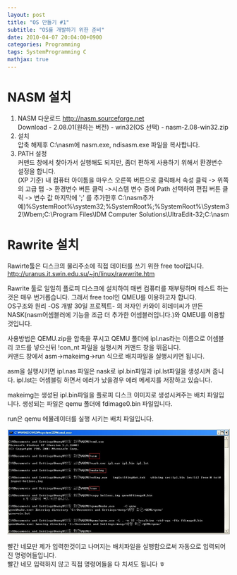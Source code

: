 ```yaml
---
layout: post
title: "OS 만들기 #1"
subtitle: "OS를 개발하기 위한 준비"
date: 2010-04-07 20:04:00+0900
categories: Programming
tags: SystemProgramming C
mathjax: true
---
```


# NASM 설치

1. NASM 다운로드
http://nasm.sourceforge.net  
Download - 2.08.01(원하는 버전) - win32(OS 선택) - nasm-2.08-win32.zip
2. 설치  
압축 해제후 C:\nasm에 nasm.exe, ndisasm.exe 파일을 복사합니다.  
3. PATH 설정  
커맨드 창에서 찾아가서 실행해도 되지만, 좀더 편하게 사용하기 위해서 환경변수 설정을 합니다.  
(XP 기준)
내 컴퓨터 아이톰을 마우스 오른쪽 버튼으로 클릭해서 속성 클릭 -> 위쪽의 고급 탭 -> 환경변수 버튼 클릭 ->시스템 변수 중에 Path 선택하여 편집 버튼 클릭 -> 변수 값 마지막에 ';' 를 추가한후 C:\nasm추가
예)%SystemRoot%\system32;%SystemRoot%;%SystemRoot%\System32\Wbem;C:\Program Files\IDM Computer Solutions\UltraEdit-32;C:\nasm



# Rawrite 설치
Rawirte툴은 디스크의 물리주소에 직접 데이터를 쓰기 위한 free tool입니다.  
http://uranus.it.swin.edu.su/~jn/linux/rawwrite.htm  

Rawrite 툴로 일일히 플로피 디스크에 설치하여 매번 컴퓨터를 재부팅하며 테스트 하는것은 매우 번거롭습니다. 그래서 free tool인 QMEU를 이용하고자 합니다.  
OS구조와 원리 -OS 개발 30일 프로젝트- 의 저자인 카와이 히데미씨가 만든 NASK(nasm어셈블러에 기능을 조금 더 추가한 어셈블러입니다.)와 QMEU를 이용할 것입니다.  

사용방법은 QEMU.zip을 압축을 푸시고 QEMU 폴더에 ipl.nas라는 이름으로 어셈블리 코드를 넣으신뒤
!con_nt 파일을 실행시켜 커맨드 창을 뛰웁니다.  
커맨드 창에서 asm->makeimg->run 식으로 배치파일을 실행시키면 됩니다.  

asm을 실행시키면 ipl.nas 파일은 nask로 ipl.bin파일과 ipl.lst파일을 생성시켜 줍니다. ipl.lst는 어셈블링 하면서 에러가 났을경우 에러 메세지를 저장하고 있습니다.  

makeimg는 생성된 ipl.bin파일을 플로피 디스크 이미지로 생성시켜주는 배치 파일입니다. 생성되는 파일은 qemu 폴더에 fdimage0.bin 파일입니다.  

run은 qemu 에뮬레이터를 실행 시키는 배치 파일입니다.  

![img](/resource/2010/20100407/20100407-img-1.jpeg)

빨간 네모만 제가 입력한것이고 나머지는 배치파일을 실행함으로써 자동으로 입력되어진 명령어들입니다.  
빨간 네모 입력하지 않고 직접 명령어들을 다 치셔도 됩니다 ㅎ